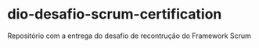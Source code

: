 # dio-desafio-scrum-certification
Repositório com a entrega do desafio de recontrução do Framework Scrum
